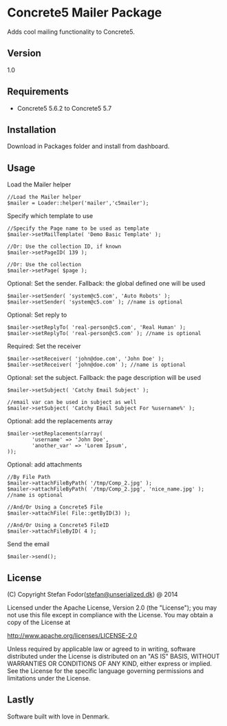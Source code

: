 Concrete5 Mailer Package
=========

Adds cool mailing functionality to Concrete5.

Version
----

1.0

Requirements
-----------

* Concrete5 5.6.2 to Concrete5 5.7

Installation
--------------

Download in Packages folder and install from dashboard.

Usage
--------------

Load the Mailer helper

    //Load the Mailer helper
    $mailer = Loader::helper('mailer','c5mailer');

Specify which template to use

    //Specify the Page name to be used as template
    $mailer->setMailTemplate( 'Demo Basic Template' );

    //Or: Use the collection ID, if known
    $mailer->setPageID( 139 );

    //Or: Use the collection
    $mailer->setPage( $page );

Optional: Set the sender. Fallback: the global defined one will be used

    $mailer->setSender( 'system@c5.com', 'Auto Robots' );
    $mailer->setSender( 'system@c5.com' ); //name is optional

Optional: Set reply to

    $mailer->setReplyTo( 'real-person@c5.com', 'Real Human' );
    $mailer->setReplyTo( 'real-person@c5.com' ); //name is optional

Required: Set the receiver

    $mailer->setReceiver( 'john@doe.com', 'John Doe' );
    $mailer->setReceiver( 'john@doe.com' ); //name is optional

Optional: set the subject. Fallback: the page description will be used

    $mailer->setSubject( 'Catchy Email Subject' );

    //email var can be used in subject as well
    $mailer->setSubject( 'Catchy Email Subject For %username%' );

Optional: add the replacements array

    $mailer->setReplacements(array(
            'username' => 'John Doe',
            'another_var' => 'Lorem Ipsum',
    ));

Optional: add attachments

    //By File Path
    $mailer->attachFileByPath( '/tmp/Comp_2.jpg' );
    $mailer->attachFileByPath( '/tmp/Comp_2.jpg', 'nice_name.jpg' ); //name is optional

    //And/Or Using a Concrete5 File
    $mailer->attachFile( File::getByID(3) );

    //And/Or Using a Concrete5 FileID
    $mailer->attachFileByID( 4 );

Send the email

    $mailer->send();

License
----

(C) Copyright Stefan Fodor(stefan@unserialized.dk) @ 2014

Licensed under the Apache License, Version 2.0 (the "License");
you may not use this file except in compliance with the License.
You may obtain a copy of the License at

   http://www.apache.org/licenses/LICENSE-2.0

Unless required by applicable law or agreed to in writing, software
distributed under the License is distributed on an "AS IS" BASIS,
WITHOUT WARRANTIES OR CONDITIONS OF ANY KIND, either express or implied.
See the License for the specific language governing permissions and
limitations under the License.


Lastly
----
Software built with love in Denmark.